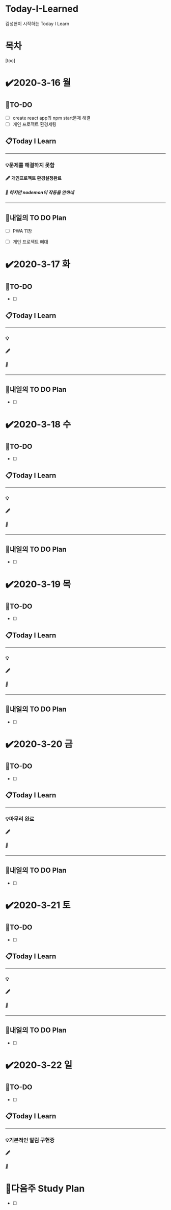 # Today-I-Learned

김성현이 시작하는 Today I Learn

# 목차

[toc]	

# :heavy_check_mark:2020-3-16 월

## 📝TO-DO

- [ ] create react app의 npm start문제 해결
- [ ] 개인 프로젝트 환경세팅

## 📋Today I Learn

-----------

### 💡문제를 해결하지 못함

#### :fountain_pen: 개인프로젝트 환경설정완료 

##### :ticket: 하지만 nodemon이 작동을 안하네

----------

## 🔎내일의 TO DO Plan

- [ ] PWA 11장 
- [ ] 개인 프로젝트 뼈대



# :heavy_check_mark:2020-3-17 화

## 📝TO-DO

- [ ] 

## 📋Today I Learn

-----------

### 💡 

#### :fountain_pen: 

##### :ticket:

----------

## 🔎내일의 TO DO Plan

- [ ] 



# :heavy_check_mark:2020-3-18 수

## 📝TO-DO

- [ ] 

## 📋Today I Learn

-----------

### 💡

#### :fountain_pen: 

##### :ticket:

----------

## 🔎내일의 TO DO Plan

- [ ] 



# :heavy_check_mark:2020-3-19 목

## 📝TO-DO

- [ ] 

## 📋Today I Learn

-----------

### 💡

#### :fountain_pen: 

##### :ticket:

----------

## 🔎내일의 TO DO Plan

- [ ] 



# :heavy_check_mark:2020-3-20 금

## 📝TO-DO

- [ ] 

## 📋Today I Learn

-----------

### 💡마무리 완료

#### :fountain_pen: 

##### :ticket:

----------

## 🔎내일의 TO DO Plan

- [ ] 



# :heavy_check_mark:2020-3-21 토

## 📝TO-DO

- [ ] 

## 📋Today I Learn

-----------

### 💡

#### :fountain_pen: 

##### :ticket:

----------

## 🔎내일의 TO DO Plan

- [ ] 

# :heavy_check_mark:2020-3-22 일

## 📝TO-DO

- [ ]  

## 📋Today I Learn

-----------

### 💡기본적인 알림 구현즁

#### :fountain_pen: 

##### :ticket:







# 🌈다음주 Study Plan

- [ ] 